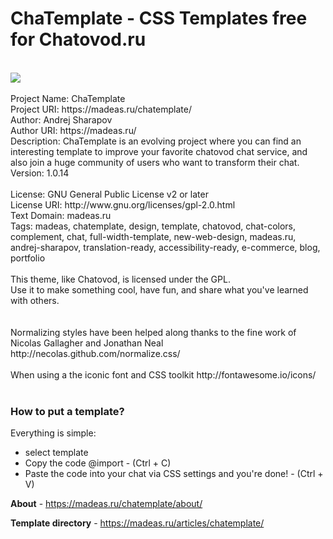 # ChaTemplate - CSS Templates free for Chatovod.ru
<br />
<img src="https://madeas.ru/wp-content/uploads/2017/10/facebanner.png">
<br />
<br />Project Name: ChaTemplate
<br />Project URI: https://madeas.ru/chatemplate/
<br />Author: Andrej Sharapov
<br />Author URI: https://madeas.ru/
<br />Description: ChaTemplate is an evolving project where you can find an interesting template to improve your favorite chatovod chat service, and also join a huge community of users who want to transform their chat.
<br />Version: 1.0.14<br />
<br />License: GNU General Public License v2 or later
<br />License URI: http://www.gnu.org/licenses/gpl-2.0.html
<br />Text Domain: madeas.ru
<br />Tags: madeas, chatemplate, design, template, chatovod, chat-colors, complement, chat, full-width-template, new-web-design, madeas.ru, andrej-sharapov, translation-ready, accessibility-ready, e-commerce, blog, portfolio
<br />
<br />This theme, like Chatovod, is licensed under the GPL.
<br />Use it to make something cool, have fun, and share what you've learned with others.
<br />
<br />
<br />Normalizing styles have been helped along thanks to the fine work of Nicolas Gallagher and Jonathan Neal http://necolas.github.com/normalize.css/
<br />
<br />When using a the iconic font and CSS toolkit http://fontawesome.io/icons/
<br />
<br />
<h3>How to put a template?</h3>

Everything is simple:

<ul>
<li>select template</li>
<li>Copy the code @import - (Ctrl + C)</li>
<li>Paste the code into your chat via CSS settings and you're done! - (Ctrl + V)</li>
</ul>

<b>About</b> - https://madeas.ru/chatemplate/about/ 

<b>Template directory</b> - https://madeas.ru/articles/chatemplate/
